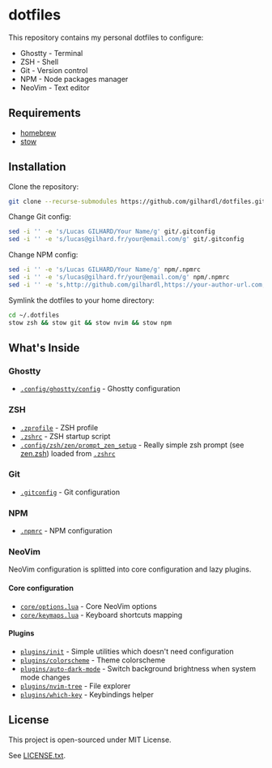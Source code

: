 # dotfiles

This repository contains my personal dotfiles to configure:

- Ghostty - Terminal
- ZSH - Shell
- Git - Version control
- NPM - Node packages manager
- NeoVim - Text editor

## Requirements

- [homebrew](https://brew.sh/)
- [stow](https://www.gnu.org/software/stow/)

## Installation

Clone the repository:

```sh
git clone --recurse-submodules https://github.com/gilhardl/dotfiles.git ~/.dotfiles
```

Change Git config:

```sh
sed -i '' -e 's/Lucas GILHARD/Your Name/g' git/.gitconfig
sed -i '' -e 's/lucas@gilhard.fr/your@email.com/g' git/.gitconfig
```

Change NPM config:

```sh
sed -i '' -e 's/Lucas GILHARD/Your Name/g' npm/.npmrc
sed -i '' -e 's/lucas@gilhard.fr/your@email.com/g' npm/.npmrc
sed -i '' -e 's,http://github.com/gilhardl,https://your-author-url.com,g' npm/.npmrc
```

Symlink the dotfiles to your home directory:

```sh
cd ~/.dotfiles
stow zsh && stow git && stow nvim && stow npm
```

## What's Inside

### Ghostty

- [`.config/ghostty/config`](ghostty/.config/ghostty/config) - Ghostty configuration

### ZSH

- [`.zprofile`](zsh/.zprofile) - ZSH profile
- [`.zshrc`](zsh/.zshrc) - ZSH startup script
- [`.config/zsh/zen/prompt_zen_setup`](zsh/.config/zsh/zen/prompt_zen_setup) - Really simple zsh prompt (see [zen.zsh](https://github.com/cybardev/zen.zsh)) loaded from [`.zshrc`](zsh/.zshrc)

### Git

- [`.gitconfig`](git/.gitconfig) - Git configuration

### NPM

- [`.npmrc`](npm/.npmrc) - NPM configuration

### NeoVim

NeoVim configuration is splitted into core configuration and lazy plugins.

#### Core configuration

- [`core/options.lua`](./nvim/.config/nvim/lua/gilhardl/core/options.lua) - Core NeoVim options
- [`core/keymaps.lua`](./nvim/.config/nvim/lua/gilhardl/core/keymaps.lua) - Keyboard shortcuts mapping

#### Plugins

- [`plugins/init`](./nvim/.config/nvim/lua/gilhardl/plugins/init.lua) - Simple utilities which doesn't need configuration
- [`plugins/colorscheme`](./nvim/.config/nvim/lua/gilhardl/plugins/colorscheme.lua) - Theme colorscheme
- [`plugins/auto-dark-mode`](./nvim/.config/nvim/lua/gilhardl/plugins/auto-dark-mode.lua) - Switch background brightness when system mode changes
- [`plugins/nvim-tree`](./nvim/.config/nvim/lua/gilhardl/plugins/nvim-tree.lua) - File explorer
- [`plugins/which-key`](./nvim/.config/nvim/lua/gilhardl/plugins/which-key.lua) - Keybindings helper

## License

This project is open-sourced under MIT License.

See [LICENSE.txt](LICENSE.txt).
